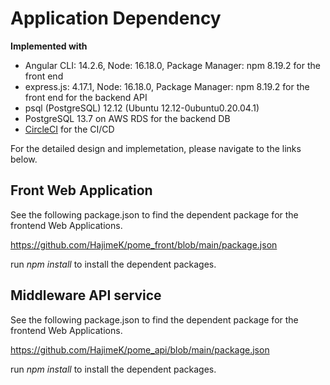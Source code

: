 # Application Dependency

**Implemented with**
- Angular CLI: 14.2.6, Node: 16.18.0, Package Manager: npm 8.19.2 for the front end
- express.js: 4.17.1,  Node: 16.18.0, Package Manager: npm 8.19.2 for the front end for the backend API
- psql (PostgreSQL) 12.12 (Ubuntu 12.12-0ubuntu0.20.04.1)
- PostgreSQL 13.7 on AWS RDS for the backend DB
- [CircleCI](https://circleci.com/) for the CI/CD

For the detailed design and implemetation, please navigate to the links below.

## Front Web Application

See the following package.json to find the dependent package for the frontend Web Applications.

https://github.com/HajimeK/pome_front/blob/main/package.json

run *npm install* to install the dependent packages.

## Middleware API service

See the following package.json to find the dependent package for the frontend Web Applications.

https://github.com/HajimeK/pome_api/blob/main/package.json

run *npm install* to install the dependent packages.